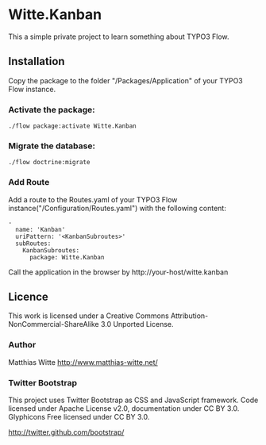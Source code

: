 Witte.Kanban
============

This a simple private project to learn something about TYPO3 Flow.

Installation
------------

Copy the package to the folder "<FlowInstance>/Packages/Application" of your TYPO3 Flow instance.


### Activate the package:

    ./flow package:activate Witte.Kanban


### Migrate the database:

    ./flow doctrine:migrate


### Add Route

Add a route to the Routes.yaml of your TYPO3 Flow instance("<FlowInstance>/Configuration/Routes.yaml") with
the following content:

    -
      name: 'Kanban'
      uriPattern: '<KanbanSubroutes>'
      subRoutes:
        KanbanSubroutes:
          package: Witte.Kanban


Call the application in the browser by http://your-host/witte.kanban

Licence
-------
This work is licensed under a Creative Commons Attribution-NonCommercial-ShareAlike 3.0 Unported License.

### Author

Matthias Witte
http://www.matthias-witte.net/

### Twitter Bootstrap

This project uses Twitter Bootstrap as CSS and JavaScript framework.
Code licensed under Apache License v2.0, documentation under CC BY 3.0.
Glyphicons Free licensed under CC BY 3.0.

http://twitter.github.com/bootstrap/